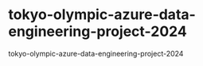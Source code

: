 # tokyo-olympic-azure-data-engineering-project-2024
tokyo-olympic-azure-data-engineering-project-2024
